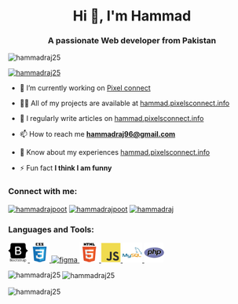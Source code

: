 <h1 align="center">Hi 👋, I'm Hammad</h1>
<h3 align="center">A passionate Web developer from Pakistan</h3>

<p align="left"> <img src="https://komarev.com/ghpvc/?username=hammadraj25&label=Profile%20views&color=0e75b6&style=flat" alt="hammadraj25" /> </p>

<p align="left"> <a href="https://github.com/ryo-ma/github-profile-trophy"><img src="https://github-profile-trophy.vercel.app/?username=hammadraj25" alt="hammadraj25" /></a> </p>

- 🔭 I’m currently working on [Pixel connect](pixelsconnect.info)

- 👨‍💻 All of my projects are available at [hammad.pixelsconnect.info](hammad.pixelsconnect.info)

- 📝 I regularly write articles on [hammad.pixelsconnect.info](hammad.pixelsconnect.info)

- 📫 How to reach me **hammadraj96@gmail.com**

- 📄 Know about my experiences [hammad.pixelsconnect.info](hammad.pixelsconnect.info)

- ⚡ Fun fact **I think I am funny**

<h3 align="left">Connect with me:</h3>
<p align="left">
<a href="https://linkedin.com/in/hammadrajpoot" target="blank"><img align="center" src="https://raw.githubusercontent.com/rahuldkjain/github-profile-readme-generator/master/src/images/icons/Social/linked-in-alt.svg" alt="hammadrajpoot" height="30" width="40" /></a>
<a href="https://fb.com/hammadrajpoot" target="blank"><img align="center" src="https://raw.githubusercontent.com/rahuldkjain/github-profile-readme-generator/master/src/images/icons/Social/facebook.svg" alt="hammadrajpoot" height="30" width="40" /></a>
<a href="https://instagram.com/hammadraj" target="blank"><img align="center" src="https://raw.githubusercontent.com/rahuldkjain/github-profile-readme-generator/master/src/images/icons/Social/instagram.svg" alt="hammadraj" height="30" width="40" /></a>
</p>

<h3 align="left">Languages and Tools:</h3>
<p align="left"> <a href="https://getbootstrap.com" target="_blank" rel="noreferrer"> <img src="https://raw.githubusercontent.com/devicons/devicon/master/icons/bootstrap/bootstrap-plain-wordmark.svg" alt="bootstrap" width="40" height="40"/> </a> <a href="https://www.w3schools.com/css/" target="_blank" rel="noreferrer"> <img src="https://raw.githubusercontent.com/devicons/devicon/master/icons/css3/css3-original-wordmark.svg" alt="css3" width="40" height="40"/> </a> <a href="https://www.figma.com/" target="_blank" rel="noreferrer"> <img src="https://www.vectorlogo.zone/logos/figma/figma-icon.svg" alt="figma" width="40" height="40"/> </a> <a href="https://www.w3.org/html/" target="_blank" rel="noreferrer"> <img src="https://raw.githubusercontent.com/devicons/devicon/master/icons/html5/html5-original-wordmark.svg" alt="html5" width="40" height="40"/> </a> <a href="https://developer.mozilla.org/en-US/docs/Web/JavaScript" target="_blank" rel="noreferrer"> <img src="https://raw.githubusercontent.com/devicons/devicon/master/icons/javascript/javascript-original.svg" alt="javascript" width="40" height="40"/> </a> <a href="https://www.mysql.com/" target="_blank" rel="noreferrer"> <img src="https://raw.githubusercontent.com/devicons/devicon/master/icons/mysql/mysql-original-wordmark.svg" alt="mysql" width="40" height="40"/> </a> <a href="https://www.php.net" target="_blank" rel="noreferrer"> <img src="https://raw.githubusercontent.com/devicons/devicon/master/icons/php/php-original.svg" alt="php" width="40" height="40"/> </a> </p>

<p><img align="left" src="https://github-readme-stats.vercel.app/api/top-langs?username=hammadraj25&show_icons=true&locale=en&layout=compact" alt="hammadraj25" /></p>

<p>&nbsp;<img align="center" src="https://github-readme-stats.vercel.app/api?username=hammadraj25&show_icons=true&locale=en" alt="hammadraj25" /></p>

<p><img align="center" src="https://github-readme-streak-stats.herokuapp.com/?user=hammadraj25&" alt="hammadraj25" /></p>
